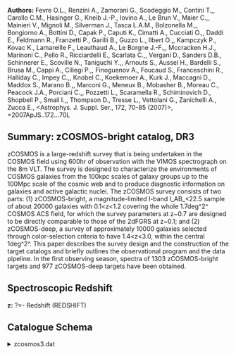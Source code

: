 **Authors:** Fevre O.L., Renzini A., Zamorani G., Scodeggio M., Contini T.,, Carollo C.M., Hasinger G., Kneib J.-P., Iovino A., Le Brun V., Maier C.,, Mainieri V., Mignoli M., Silverman J., Tasca L.A.M., Bolzonella M.,, Bongiorno A., Bottini D., Capak P., Caputi K., Cimatti A., Cucciati O.,, Daddi E., Feldmann R., Franzetti P., Garilli B., Guzzo L., Ilbert O.,, Kampczyk P., Kovac K., Lamareille F., Leauthaud A., Le Borgne J.-F.,, Mccracken H.J., Marinoni C., Pello R., Ricciardelli E., Scarlata C.,, Vergani D., Sanders D.B., Schinnerer E., Scoville N., Taniguchi Y.,, Arnouts S., Aussel H., Bardelli S., Brusa M., Cappi A., Ciliegi P.,, Finoguenov A., Foucaud S., Franceschini R., Halliday C., Impey C.,, Knobel C., Koekemoer A., Kurk J., Maccagni D., Maddox S., Marano B.,, Marconi G., Meneux B., Mobasher B., Moreau C., Peacock J.A., Porciani C.,, Pozzetti L., Scaramella R., Schiminovich D., Shopbell P., Smail I.,, Thompson D., Tresse L., Vettolani G., Zanichelli A., Zucca E., <Astrophys. J. Suppl. Ser., 172, 70-85 (2007)>, =2007ApJS..172...70L

## Summary: zCOSMOS-bright catalog, DR3 

zCOSMOS is a large-redshift survey that is being undertaken in the COSMOS field using 600hr of observation with the VIMOS spectrograph on the 8m VLT. The survey is designed to characterize the environments of COSMOS galaxies from the 100kpc scales of galaxy groups up to the 100Mpc scale of the cosmic web and to produce diagnostic information on galaxies and active galactic nuclei. The zCOSMOS survey consists of two parts: (1) zCOSMOS-bright, a magnitude-limited I-band I_AB_<22.5 sample of about 20000 galaxies with 0.1<z<1.2 covering the whole 1.7deg^2^ COSMOS ACS field, for which the survey parameters at z~0.7 are designed to be directly comparable to those of the 2dFGRS at z~0.1; and (2) zCOSMOS-deep, a survey of approximately 10000 galaxies selected through color-selection criteria to have 1.4<z<3.0, within the central 1deg^2^. This paper describes the survey design and the construction of the target catalogs and briefly outlines the observational program and the data pipeline. In the first observing season, spectra of 1303 zCOSMOS-bright targets and 977 zCOSMOS-deep targets have been obtained.

## Spectroscopic Redshift 
 
**z:** ?=- Redshift (REDSHIFT) 
 

## Catalogue Schema

<details>
<summary>zcosmos3.dat</summary>

| Bytes   | Format   | Units   | Label    | Explanations                                  |
|:--------|:---------|:--------|:---------|:----------------------------------------------|
| 1- 6    | I6       | ---     | zCOSMOS  | [700137/960004] zCOSMOS identification number |
| 8- 17   | F10.6    | deg     | RAdeg    | Right ascension (J2000) (RAJ2000)             |
| 19- 26  | F8.6     | deg     | DEdeg    | Declination (J2000) (DEJ2000)                 |
| 28- 33  | F6.4     | ---     | z        | ?=- Redshift (REDSHIFT)                       |
| 35- 39  | F5.1     | ---     | CC       | Confidence class (CC) (1)                     |
| 41- 45  | F5.2     | mag     | Imag     | Selection mag F814W AB (IMAG_AB)              |
| 47- 48  | I2       | ---     | FlagS    | [-1/1] Flag for satisfying bright sample      |
| 50      | I1       | ---     | FlagX    | [0/2] Flag for X-ray selection (FLAG_X)       |
| 52      | I1       | ---     | FlagR    | [0/2] Flag for radio selection (FLAG_R)       |
| 54      | I1       | ---     | FlagUV   | [0/2] Flag for UV selection (FLAG_UV)         |
| 56-107  | A52      | ---     | FileName | Name of the spectrum fits file in             |

**Note**: Confidence Class (CC) defined as 3 digits (ab.c).

</details>
